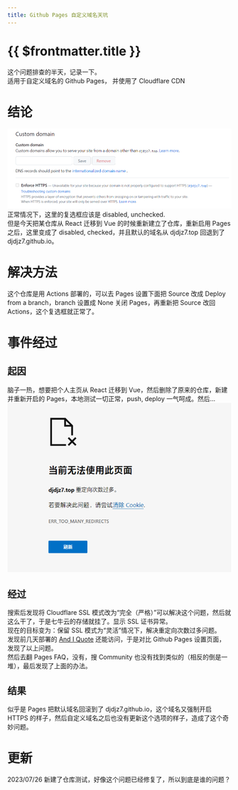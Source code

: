 ```yaml
---
title: Github Pages 自定义域名天坑
---
```


# {{ $frontmatter.title }}

这个问题排查的半天，记录一下。  
适用于自定义域名的 Github Pages， 并使用了 Cloudflare CDN

# 结论
![Enforce HTTPS 选项](/assets/img/blog/github-pages-issue/enforce-https.png)
正常情况下，这里的复选框应该是 disabled, unchecked.  
但是今天把某仓库从 React 迁移到 Vue 的时候重新建立了仓库，重新启用 Pages 之后，这里变成了 disabled, checked，并且默认的域名从 djdjz7.top 回退到了 djdjz7.github.io。

# 解决方法
这个仓库是用 Actions 部署的，可以去 Pages 设置下面把 Source 改成 Deploy from a branch，branch 设置成 None 关闭 Pages，再重新把 Source 改回 Actions，这个复选框就正常了。

# 事件经过
## 起因
脑子一热，想要把个人主页从 React 迁移到 Vue，然后删除了原来的仓库，新建并重新开启的 Pages，本地测试一切正常，push, deploy 一气呵成。然后...
![Too many redirects](/assets/img/blog/github-pages-issue/too-many-redirects.png)

## 经过
搜索后发现将 Cloudflare SSL 模式改为“完全（严格）”可以解决这个问题，然后就这么干了，于是七牛云的存储就挂了。显示 SSL 证书异常。  
现在的目标变为：保留 SSL 模式为“灵活”情况下，解决重定向次数过多问题。  
发现前几天部署的 [And I Quote](https://quote.djdjz7.top) 还能访问，于是对比 Github Pages 设置页面，发现了以上问题。  
然后去翻 Pages FAQ，没有，搜 Community 也没有找到类似的（相反的倒是一堆），最后发现了上面的办法。

## 结果
似乎是 Pages 把默认域名回滚到了 djdjz7.github.io，这个域名又强制开启 HTTPS 的样子，然后自定义域名之后也没有更新这个选项的样子，造成了这个奇妙问题。

# 更新
2023/07/26 新建了仓库测试，好像这个问题已经修复了，所以到底是谁的问题？